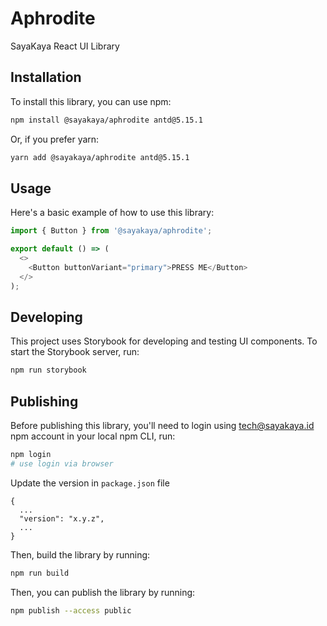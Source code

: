 # Aphrodite

SayaKaya React UI Library

## Installation

To install this library, you can use npm:

```bash
npm install @sayakaya/aphrodite antd@5.15.1
```

Or, if you prefer yarn:

```bash
yarn add @sayakaya/aphrodite antd@5.15.1
```

## Usage

Here's a basic example of how to use this library:

```javascript
import { Button } from '@sayakaya/aphrodite';

export default () => (
  <>
    <Button buttonVariant="primary">PRESS ME</Button>
  </>
);
```

## Developing

This project uses Storybook for developing and testing UI components. To start the Storybook server, run:

```bash
npm run storybook
```

## Publishing

Before publishing this library, you'll need to login using tech@sayakaya.id npm account in your local npm CLI, run:

```bash
npm login
# use login via browser
```

Update the version in `package.json` file

```
{
  ...
  "version": "x.y.z",
  ...
}
```

Then, build the library by running:

```bash
npm run build
```

Then, you can publish the library by running:

```bash
npm publish --access public
```
